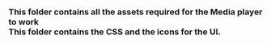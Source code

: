 <h3>
This folder contains all the assets required for the Media player to work<br>
This folder contains the CSS and the icons for the UI. 
</h3>
